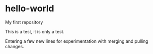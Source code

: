 # hello-world
My first repository

This is a test, it is only a test.

Entering a few new lines
for experimentation with merging and pulling changes.
